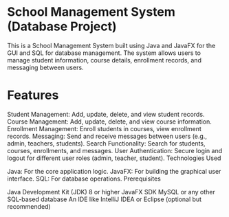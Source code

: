 # School Management System (Database Project)

This is a School Management System built using Java and JavaFX for the GUI and SQL for database management. The system allows users to manage student information, course details, enrollment records, and messaging between users.

# Features

Student Management: Add, update, delete, and view student records.
Course Management: Add, update, delete, and view course information.
Enrollment Management: Enroll students in courses, view enrollment records.
Messaging: Send and receive messages between users (e.g., admin, teachers, students).
Search Functionality: Search for students, courses, enrollments, and messages.
User Authentication: Secure login and logout for different user roles (admin, teacher, student).
Technologies Used

Java: For the core application logic.
JavaFX: For building the graphical user interface.
SQL: For database operations.
Prerequisites

Java Development Kit (JDK) 8 or higher
JavaFX SDK
MySQL or any other SQL-based database
An IDE like IntelliJ IDEA or Eclipse (optional but recommended)
